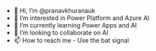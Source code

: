- 👋 Hi, I’m @pranavkhuranauk
- 👀 I’m interested in Power Platform and Azure AI
- 🌱 I’m currently learning Power Apps and AI
- 💞️ I’m looking to collaborate on AI
- 📫 How to reach me - Use the bat signal

<!---
pranavkhuranauk/pranavkhuranauk is a ✨ special ✨ repository because its `README.md` (this file) appears on your GitHub profile.
You can click the Preview link to take a look at your changes.
--->

